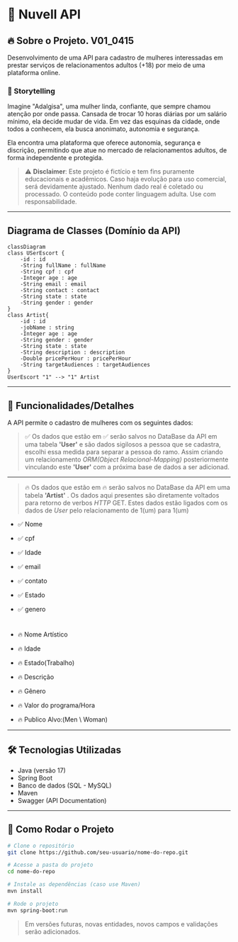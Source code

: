 # 💋 Nuvell API

## 🔥 Sobre o Projeto. V01_0415

Desenvolvimento de uma API para cadastro de mulheres interessadas em prestar serviços de relacionamentos adultos (+18) por meio de uma plataforma online.

### 📖 Storytelling

Imagine "Adalgisa", uma mulher linda, confiante, que sempre chamou atenção por onde passa. Cansada de trocar 10 horas diárias por um salário mínimo, ela decide mudar de vida. Em vez das esquinas da cidade, onde todos a conhecem, ela busca anonimato, autonomia e segurança.

Ela encontra uma plataforma que oferece autonomia, segurança e discrição, permitindo que atue no mercado de relacionamentos adultos, de forma independente e protegida.

> ⚠️ **Disclaimer**: Este projeto é fictício e tem fins puramente educacionais e acadêmicos.  Caso haja evolução para uso comercial, será devidamente ajustado. Nenhum dado real é coletado ou processado. O conteúdo pode conter linguagem adulta. Use com responsabilidade.

---

## Diagrama de Classes (Domínio da API)
```mermaid 
classDiagram
class USerEscort {
    -id : id
    -String fullName : fullName
    -String cpf : cpf
    -Integer age : age
    -String email : email
    -String contact : contact
    -String state : state
    -String gender : gender
}
class Artist{
    -id : id
    -jobName : string
    -Integer age : age
    -String gender : gender
    -String state : state
    -String description : description
    -Double pricePerHour : pricePerHour
    -String targetAudiences : targetAudiences
}
UserEscort "1" --> "1" Artist
```
---

## 🧠 Funcionalidades/Detalhes

A API permite o cadastro de mulheres com os seguintes dados:
> ✅ Os dados que estão em ✅ serão salvos no DataBase da API em uma tabela **'User'** e são dados sigilosos a pessoa que se cadastra, escolhi essa medida para separar a pessoa do ramo. Assim criando um relacionamento *ORM(Object Relacional-Mapping)* posteriormente vinculando este **'User'** com a próxima base de dados a ser adicionad.
---
> 🔥 Os dados que estão em 🔥 serão salvos no DataBase da API em uma tabela **'Artist'** . Os dados aqui presentes são diretamente voltados para retorno de verbos *HTTP* GET. Estes dados estão ligados com os dados de *User* pelo relacionamento de 1(um) para 1(um)

- ✅ Nome
- ✅ cpf
- ✅ Idade
- ✅ email
- ✅ contato
- ✅ Estado
- ✅ genero

    #
- 🔥 Nome Artístico 
- 🔥 Idade
- 🔥 Estado(Trabalho)
- 🔥 Descrição
- 🔥 Gênero
- 🔥 Valor do programa/Hora
- 🔥 Publico Alvo:(Men \ Woman)
---

## 🛠️ Tecnologias Utilizadas

- Java (versão 17)
- Spring Boot 
- Banco de dados (SQL - MySQL)
- Maven
- Swagger (API Documentation)

---

## 🚀 Como Rodar o Projeto

```bash
# Clone o repositório
git clone https://github.com/seu-usuario/nome-do-repo.git

# Acesse a pasta do projeto
cd nome-do-repo

# Instale as dependências (caso use Maven)
mvn install

# Rode o projeto
mvn spring-boot:run
```

> Em versões futuras, novas entidades, novos campos e validações serão adicionados.
